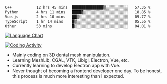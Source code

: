 <!--START_SECTION:waka-->

```txt
C++           12 hrs 45 mins  ██████████████▒░░░░░░░░░░   57.35 %
Python        4 hrs 11 mins   ████▓░░░░░░░░░░░░░░░░░░░░   18.85 %
Vue.js        2 hrs 10 mins   ██▒░░░░░░░░░░░░░░░░░░░░░░   09.77 %
TypeScript    1 hr 14 mins    █▒░░░░░░░░░░░░░░░░░░░░░░░   05.55 %
Other         53 mins         █░░░░░░░░░░░░░░░░░░░░░░░░   04.01 %
```

<!--END_SECTION:waka-->

<!--START_SECTION:waka_lang_chart_svg-->
[![Language Chart](https://wakatime.com/share/@DYPro_MIKE/13ed6aa1-fa8f-42b5-8fa7-97c58e94375f.svg)](https://wakatime.com)
<!--END_SECTION:waka_lang_chart_svg-->

<!--START_SECTION:waka_coding_activity_svg-->
[![Coding Activity](https://wakatime.com/share/@DYPro_MIKE/2224f81a-edc4-46bb-b59e-25de5147ed15.svg)](https://wakatime.com)
<!--END_SECTION:waka_coding_activity_svg-->

<!--
**0x11111111/0x11111111** is a ✨ _special_ ✨ repository because its `README.md` (this file) appears on your GitHub profile.

Here are some ideas to get you started:

- 🔭 I’m currently working on ...
- 🌱 I’m currently learning ...
- 👯 I’m looking to collaborate on ...
- 🤔 I’m looking for help with ...
- 💬 Ask me about ...
- 📫 How to reach me: ...
- 😄 Pronouns: ...
- ⚡ Fun fact: ...
-->
- Mainly coding on 3D dental mesh manipulation.
- Learning MeshLib, CGAL, VTK, Libigl, Electron, Vue, etc.
- Currently learning to develop Electron app with Vue.
- Never thought of becoming a frontend developer one day. To be honest, this process is much more interesting than I expected.
